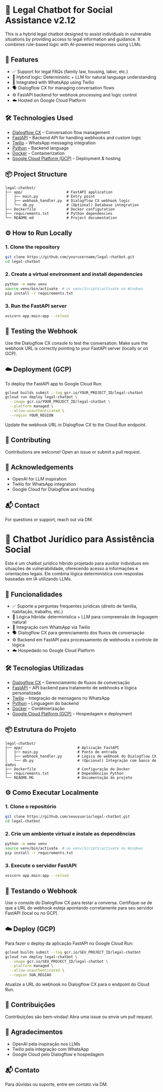 # 🤖 Legal Chatbot for Social Assistance v2.12

This is a hybrid legal chatbot designed to assist individuals in vulnerable situations by providing access to legal information and guidance. It combines rule-based logic with AI-powered responses using LLMs.

## 🚀 Features

* ✅ Support for legal FAQs (family law, housing, labor, etc.)
* 🧠 Hybrid logic: Deterministic + LLM for natural language understanding
* 💬 Integrated with WhatsApp using Twilio
* 🗣️ Dialogflow CX for managing conversation flows
* ⚙️ FastAPI backend for webhook processing and logic control
* ☁️ Hosted on Google Cloud Platform

## 🛠️ Technologies Used

* [Dialogflow CX](https://cloud.google.com/dialogflow/cx) – Conversation flow management
* [FastAPI](https://fastapi.tiangolo.com/) – Backend API for handling webhooks and custom logic
* [Twilio](https://www.twilio.com/whatsapp) – WhatsApp messaging integration
* [Python](https://www.python.org/) – Backend language
* [Docker](https://www.docker.com/) – Containerization
* [Google Cloud Platform (GCP)](https://cloud.google.com/) – Deployment & hosting

## 📦 Project Structure

```
legal-chatbot/
├── app/                    # FastAPI application
│   ├── main.py             # Entry point
│   ├── webhook_handler.py  # Dialogflow CX webhook logic
│   └── db.py               # (Optional) Database integration
├── Dockerfile              # Docker configuration
├── requirements.txt        # Python dependencies
└── README.md               # Project documentation
```

## ⚙️ How to Run Locally

### 1. Clone the repository

```bash
git clone https://github.com/yourusername/legal-chatbot.git
cd legal-chatbot
```

### 2. Create a virtual environment and install dependencies

```bash
python -m venv venv
source venv/bin/activate  # or venv\Scripts\activate on Windows
pip install -r requirements.txt
```

### 3. Run the FastAPI server

```bash
uvicorn app.main:app --reload
```

## 🧪 Testing the Webhook

Use the Dialogflow CX console to test the conversation. Make sure the webhook URL is correctly pointing to your FastAPI server (locally or on GCP).

## ☁️ Deployment (GCP)

To deploy the FastAPI app to Google Cloud Run:

```bash
gcloud builds submit --tag gcr.io/YOUR_PROJECT_ID/legal-chatbot
gcloud run deploy legal-chatbot \
  --image gcr.io/YOUR_PROJECT_ID/legal-chatbot \
  --platform managed \
  --allow-unauthenticated \
  --region YOUR_REGION
```

Update the webhook URL in Dialogflow CX to the Cloud Run endpoint.

## 🙌 Contributing

Contributions are welcome! Open an issue or submit a pull request.

## 🤝 Acknowledgements

* OpenAI for LLM inspiration
* Twilio for WhatsApp integration
* Google Cloud for Dialogflow and hosting

## 📬 Contact

For questions or support, reach out via DM.




# 🤖 Chatbot Jurídico para Assistência Social

Este é um chatbot jurídico híbrido projetado para auxiliar indivíduos em situações de vulnerabilidade, oferecendo acesso a informações e orientações legais. Ele combina lógica determinística com respostas baseadas em IA utilizando LLMs.

## 🚀 Funcionalidades

* ✅ Suporte a perguntas frequentes jurídicas (direito de família, habitação, trabalho, etc.)
* 🧠 Lógica híbrida: determinística + LLM para compreensão de linguagem natural
* 💬 Integração com WhatsApp via Twilio
* 🗣️ Dialogflow CX para gerenciamento dos fluxos de conversação
* ⚙️ Backend em FastAPI para processamento de webhooks e controle de lógica
* ☁️ Hospedado no Google Cloud Platform

## 🛠️ Tecnologias Utilizadas

* [Dialogflow CX](https://cloud.google.com/dialogflow/cx) – Gerenciamento de fluxos de conversação
* [FastAPI](https://fastapi.tiangolo.com/) – API backend para tratamento de webhooks e lógica personalizada
* [Twilio](https://www.twilio.com/whatsapp) – Integração de mensagens no WhatsApp
* [Python](https://www.python.org/) – Linguagem do backend
* [Docker](https://www.docker.com/) – Contêinerização
* [Google Cloud Platform (GCP)](https://cloud.google.com/) – Hospedagem e deployment

## 📦 Estrutura do Projeto

```
legal-chatbot/
├── app/                         # Aplicação FastAPI
│   ├── main.py                  # Ponto de entrada
│   ├── webhook_handler.py       # Lógica de webhook do Dialogflow CX
│   └── db.py                    # (Opcional) Integração com banco de dados
├── Dockerfile                   # Configuração do Docker
├── requirements.txt             # Dependências Python
└── README.MG                    # Documentação do projeto
```

## ⚙️ Como Executar Localmente

### 1. Clone o repositório

```bash
git clone https://github.com/seuusuario/legal-chatbot.git
cd legal-chatbot
```

### 2. Crie um ambiente virtual e instale as dependências

```bash
python -m venv venv
source venv/bin/activate  # ou venv\Scripts\activate no Windows
pip install -r requirements.txt
```

### 3. Execute o servidor FastAPI

```bash
uvicorn app.main:app --reload
```

## 🧪 Testando o Webhook

Use o console do Dialogflow CX para testar a conversa. Certifique-se de que a URL do webhook esteja apontando corretamente para seu servidor FastAPI (local ou no GCP).

## ☁️ Deploy (GCP)

Para fazer o deploy da aplicação FastAPI no Google Cloud Run:

```bash
gcloud builds submit --tag gcr.io/SEU_PROJECT_ID/legal-chatbot
gcloud run deploy legal-chatbot \
  --image gcr.io/SEU_PROJECT_ID/legal-chatbot \
  --platform managed \
  --allow-unauthenticated \
  --region SUA_REGIAO
```

Atualize a URL do webhook no Dialogflow CX para o endpoint do Cloud Run.


## 🙌 Contribuições

Contribuições são bem-vindas! Abra uma issue ou envie um pull request.

## 🤝 Agradecimentos

* OpenAI pela inspiração nos LLMs
* Twilio pela integração com WhatsApp
* Google Cloud pelo Dialogflow e hospedagem

## 📬 Contato

Para dúvidas ou suporte, entre em contato via DM.


